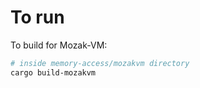 
# To run

To build for Mozak-VM:

```sh
# inside memory-access/mozakvm directory
cargo build-mozakvm
```
